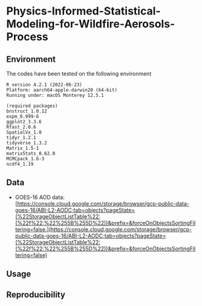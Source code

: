 # Physics-Informed-Statistical-Modeling-for-Wildfire-Aerosols-Process

## Environment
The codes have been tested on the following environment
```
R version 4.2.1 (2022-06-23)
Platform: aarch64-apple-darwin20 (64-bit)
Running under: macOS Monterey 12.5.1

(required packages)
bnstruct_1.0.12 
expm_0.999-6
ggplot2_3.3.6  
Rfast_2.0.6
SpatialVx_1.0 
tidyr_1.2.1
tidyverse_1.3.2
Matrix_1.5-1 
matrixStats_0.62.0 
MCMCpack_1.6-3  
ncdf4_1.19
```

## Data 
- GOES-16 AOD data: [https://console.cloud.google.com/storage/browser/gcp-public-data-goes-16/ABI-L2-AODC;tab=objects?pageState=(%22StorageObjectListTable%22:(%22f%22:%22%255B%255D%22))&prefix=&forceOnObjectsSortingFiltering=false.](https://console.cloud.google.com/storage/browser/gcp-public-data-goes-16/ABI-L2-AODC;tab=objects?pageState=(%22StorageObjectListTable%22:(%22f%22:%22%255B%255D%22))&prefix=&forceOnObjectsSortingFiltering=false)

## Usage  

## Reproducibility
